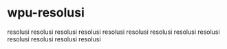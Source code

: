 # wpu-resolusi
resolusi resolusi resolusi resolusi resolusi resolusi resolusi resolusi resolusi resolusi resolusi resolusi resolusi
